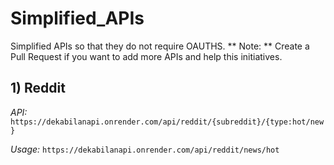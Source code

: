 # Simplified_APIs
 Simplified APIs so that they do not require OAUTHS. 
** Note: ** Create a Pull Request if you want to add more APIs and help this initiatives.

## 1) Reddit

_API:_ `https://dekabilanapi.onrender.com/api/reddit/{subreddit}/{type:hot/new}`

_Usage:_ `https://dekabilanapi.onrender.com/api/reddit/news/hot`
